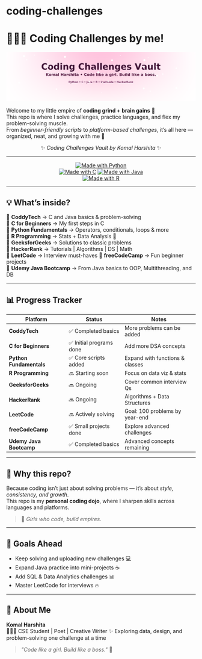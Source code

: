 # coding-challenges
# 👩🏻‍💻 Coding Challenges by me!
![Coding Banner](coding_banner.png)

Welcome to my little empire of **coding grind + brain gains** 🌸  
This repo is where I solve challenges, practice languages, and flex my problem-solving muscle.  
From *beginner-friendly scripts* to *platform-based challenges*, it’s all here — organized, neat, and growing with me 🚀  

<div align="center">

✨ *Coding Challenges Vault by Komal Harshita* ✨  

---

[![Made with Python](https://img.shields.io/badge/Python-3.11-blue?logo=python&logoColor=white)](https://www.python.org/)  
[![Made with C](https://img.shields.io/badge/C-Language-00599C?logo=c&logoColor=white)](https://en.wikipedia.org/wiki/C_(programming_language))  
[![Made with Java](https://img.shields.io/badge/Java-Programming-orange?logo=openjdk&logoColor=white)](https://www.java.com/)  
[![Made with R](https://img.shields.io/badge/R-Programming-276DC3?logo=r&logoColor=white)](https://www.r-project.org/)  

</div>

---

## 💡 What’s inside?

📂 **CoddyTech** → C and Java basics & problem-solving  
📂 **C for Beginners** → My first steps in C  
📂 **Python Fundamentals** → Operators, conditionals, loops & more  
📂 **R Programming** → Stats + Data Analysis 🧮  
📂 **GeeksforGeeks** → Solutions to classic problems  
📂 **HackerRank** → Tutorials | Algorithms | DS | Math  
📂 **LeetCode** → Interview must-haves 
📂 **freeCodeCamp** → Fun beginner projects  
📂 **Udemy Java Bootcamp** → From Java basics to OOP, Multithreading, and DB  

---

## 📊 Progress Tracker

| Platform       | Status        | Notes |
|----------------|--------------|-------|
| **CoddyTech** | ✅ Completed basics | More problems can be added |
| **C for Beginners** | ✅ Initial programs done | Add more DSA concepts |
| **Python Fundamentals** | ✅ Core scripts added | Expand with functions & classes |
| **R Programming** | 🔜 Starting soon | Focus on data viz & stats |
| **GeeksforGeeks** | 🔜 Ongoing | Cover common interview Qs |
| **HackerRank** | 🔜 Ongoing | Algorithms + Data Structures |
| **LeetCode** | 🔜 Actively solving | Goal: 100 problems by year-end |
| **freeCodeCamp** | ✅ Small projects done | Explore advanced challenges |
| **Udemy Java Bootcamp** |  ✅ Completed basics | Advanced concepts remaining |

---

## 🎯 Why this repo?

Because coding isn’t just about solving problems — it’s about *style, consistency, and growth*.  
This repo is my **personal coding dojo**, where I sharpen skills across languages and platforms.  

> 🌸 *Girls who code, build empires.*  

---

## 🚀 Goals Ahead

- Keep solving and uploading new challenges 💻  
- Expand Java practice into mini-projects ☕  
- Add SQL & Data Analytics challenges 📊  
- Master LeetCode for interviews 🔥  

---

## 🌸 About Me

**Komal Harshita**  
👩🏻‍💻 CSE Student | Poet | Creative Writer 
✨ Exploring data, design, and problem-solving one challenge at a time  

> *"Code like a girl. Build like a boss."* 💖  
